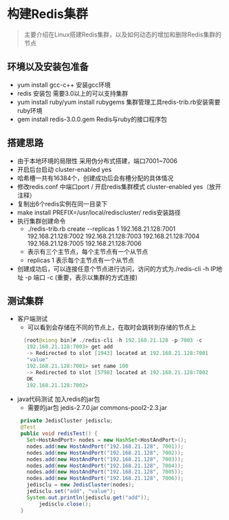 # 构建Redis集群
> 主要介绍在Linux搭建Redis集群，以及如何动态的增加和删除Redis集群的节点

## 环境以及安装包准备
   - yum install gcc-c++  安装gcc环境
   - redis 安装包 需要3.0以上的可以支持集群
   - yum install ruby/yum install rubygems  集群管理工具redis-trib.rb安装需要ruby环境
   - gem install redis-3.0.0.gem     Redis与ruby的接口程序包
## 搭建思路
   - 由于本地环境的局限性 采用伪分布式搭建，端口7001~7006
   - 开启后台启动  cluster-enabled yes
   - 哈希槽一共有16384个，创建成功后会有槽分配的具体情况
   - 修改redis.conf 中端口port / 开启redis集群模式  cluster-enabled yes（放开注释）
   - 复制出6个redis实例在同一目录下
   - make install PREFIX=/usr/local/rediscluster/  redis安装路径
   - 执行集群创建命令
     *  ./redis-trib.rb create --replicas 1 192.168.21.128:7001 192.168.21.128:7002 192.168.21.128:7003 192.168.21.128:7004 192.168.21.128:7005  192.168.21.128:7006
     * 表示有三个主节点，每个主节点有一个从节点
     * replicas 1 表示每个主节点有一个从节点
   - 创建成功后，可以连接任意个节点进行访问，访问的方式为./redis-cli -h IP地址 -p 端口 -c (重要，表示以集群的方式连接)
## 测试集群
   - 客户端测试
     * 可以看到会存储在不同的节点上，在取时会跳转到存储的节点上
     ```java
       [root@xiong bin]# ./redis-cli -h 192.168.21.128 -p 7003 -c
        192.168.21.128:7003> get add
        -> Redirected to slot [1943] located at 192.168.21.128:7001
        "value"
        192.168.21.128:7001> set name 100
        -> Redirected to slot [5798] located at 192.168.21.128:7002
        OK
        192.168.21.128:7002>
      ```
   - java代码测试 加入redis的jar包
     * 需要的jar包  jedis-2.7.0.jar commons-pool2-2.3.jar
     ```java
      private JedisCluster jedisclu;
      @Test
      public void redisTest() {
        Set<HostAndPort> nodes = new HashSet<HostAndPort>();
        nodes.add(new HostAndPort("192.168.21.128", 7001));
        nodes.add(new HostAndPort("192.168.21.128", 7002));
        nodes.add(new HostAndPort("192.168.21.128", 7003));
        nodes.add(new HostAndPort("192.168.21.128", 7004));
        nodes.add(new HostAndPort("192.168.21.128", 7005));
        nodes.add(new HostAndPort("192.168.21.128", 7006));
        jedisclu = new JedisCluster(nodes);
        jedisclu.set("add", "value");
        System.out.println(jedisclu.get("add"));
        	jedisclu.close();
      }
     ```
